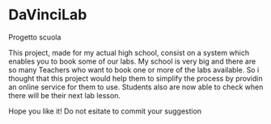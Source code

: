 # DaVinciLab
Progetto scuola

This project, made for my actual high school, consist on a system which enables you to 
book some of our labs.
My school is very big and there are so many Teachers who want to book one or more of the labs available.
So i thought that this project would help them to simplify the process by providin an online service for them to use.
Students also are now able to check when there will be their next lab lesson.

Hope you like it!
Do not esitate to commit your suggestion
